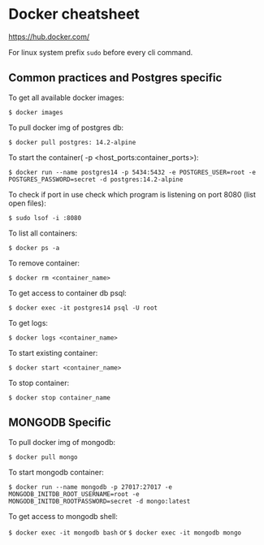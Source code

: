 # Docker cheatsheet

https://hub.docker.com/

For linux system prefix `sudo` before every cli command.

## Common practices and Postgres specific

To get all available docker images:

`$ docker images`

To pull docker img of postgres db:

`$ docker pull postgres: 14.2-alpine`

To start the container( -p <host_ports:container_ports>):

`$ docker run --name postgres14 -p 5434:5432 -e POSTGRES_USER=root -e POSTGRES_PASSWORD=secret -d postgres:14.2-alpine`

To check if port in use check which program is listening on port 8080 (list open files):

`$ sudo lsof -i :8080`

To list all containers:

`$ docker ps -a`

To remove container:

`$ docker rm <container_name>`

To get access to container db psql:

`$ docker exec -it postgres14 psql -U root`

To get logs:

`$ docker logs <container_name>`

To start existing container:

`$ docker start <container_name>`

To stop container:

`$ docker stop container_name`

## MONGODB Specific

To pull docker img of mongodb:

`$ docker pull mongo`

To start mongodb container:

`$ docker run --name mongodb -p 27017:27017 -e MONGODB_INITDB_ROOT_USERNAME=root -e MONGODB_INITDB_ROOTPASSWORD=secret -d mongo:latest`

To get access to mongodb shell:

`$ docker exec -it mongodb bash` or `$ docker exec -it mongodb mongo`
